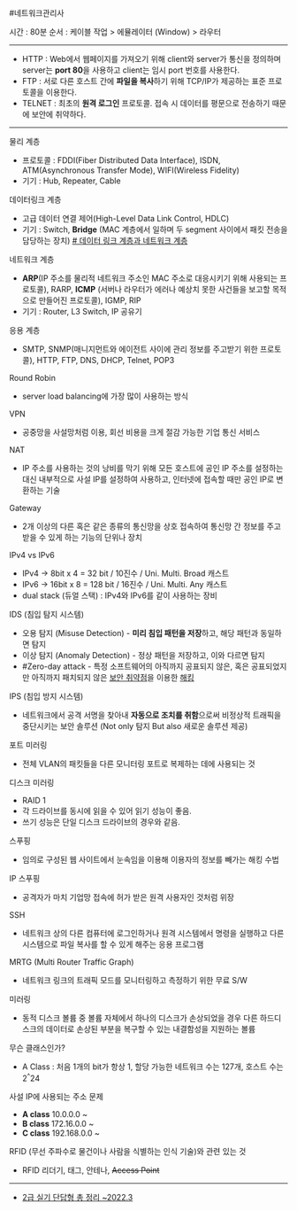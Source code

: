 #네트워크관리사 

시간 : 80분
순서 : 케이블 작업 > 에뮬레이터 (Window) > 라우터

---

- HTTP : Web에서 웹페이지를 가져오기 위해 client와 server가 통신을 정의하며 server는 **port 80**을 사용하고 client는 임시 port 번호를 사용한다.
- FTP : 서로 다른 호스트 간에 **파일을 복사**하기 위해 TCP/IP가 제공하는 표준 프로토콜을 이용한다.
- TELNET : 최초의 **원격 로그인** 프로토콜. 접속 시 데이터를 평문으로 전송하기 때문에 보안에 취약하다.
---

물리 계층 
- 프로토콜 : FDDI(Fiber Distributed Data Interface), ISDN, ATM(Asynchronous Transfer Mode), WIFI(Wireless Fidelity)
- 기기 : Hub, Repeater, Cable

데이터링크 계층 
- 고급 데이터 연결 제어(High-Level Data Link Control, HDLC)
- 기기 : Switch, **Bridge** (MAC 계층에서 일하며 두 segment 사이에서 패킷 전송을 담당하는 장치)
[# 데이터 링크 계층과 네트워크 계층](https://soniacomp.medium.com/%EA%B0%9C%EB%B0%9C%EC%9E%90%EB%9D%BC%EB%A9%B4-%EC%95%8C%EC%95%84%EC%95%BC%ED%95%A0-%EC%9D%B8%ED%84%B0%EB%84%B7-%ED%94%84%EB%A1%9C%ED%86%A0%EC%BD%9C-%EB%8D%B0%EC%9D%B4%ED%84%B0-%EB%A7%81%ED%81%AC-%EA%B3%84%EC%B8%B5%EA%B3%BC-%EB%84%A4%ED%8A%B8%EC%9B%8C%ED%81%AC-%EA%B3%84%EC%B8%B5-4d768af5471)

네트워크 계층 
- **ARP**(IP 주소를 물리적 네트워크 주소인 MAC 주소로 대응시키기 위해 사용되는 프로토콜), RARP, **ICMP** (서버나 라우터가 에러나 예상치 못한 사건들을 보고할 목적으로 만들어진 프로토콜), IGMP, RIP
- 기기 : Router, L3 Switch, IP 공유기

응용 계층
- SMTP, SNMP(매니지먼트와 에이전트 사이에 관리 정보를 주고받기 위한 프로토콜), HTTP, FTP, DNS, DHCP, Telnet, POP3

Round Robin
- server load balancing에 가장 많이 사용하는 방식

VPN
- 공중망을 사설망처럼 이용, 회선 비용을 크게 절감 가능한 기업 통신 서비스

NAT
- IP 주소를 사용하는 것의 낭비를 막기 위해 모든 호스트에 공인 IP 주소를 설정하는 대신 내부적으로 사설 IP를 설정하여 사용하고, 인터넷에 접속할 때만 공인 IP로 변환하는 기술

Gateway
- 2개 이상의 다른 혹은 같은 종류의 통신망을 상호 접속하여 통신망 간 정보를 주고 받을 수 있게 하는 기능의 단위나 장치

IPv4 vs IPv6
- IPv4 &rarr; 8bit x 4 = 32 bit / 10진수 / Uni. Multi. Broad 캐스트 
- IPv6 &rarr; 16bit x 8 = 128 bit / 16진수 / Uni. Multi. Any 캐스트
- dual stack (듀얼 스택) : IPv4와 IPv6를 같이 사용하는 장비 

IDS (침입 탐지 시스템)
- 오용 탐지 (Misuse Detection) - **미리 침입 패턴을 저장**하고, 해당 패턴과 동일하면 탐지
- 이상 탐지 (Anomaly Detection) - 정상 패턴을 저장하고, 이와 다르면 탐지
- #Zero-day attack - 특정 소프트웨어의 아직까지 공표되지 않은, 혹은 공표되었지만 아직까지 패치되지 않은 [보안 취약점](https://namu.wiki/w/%EB%B3%B4%EC%95%88%20%EC%B7%A8%EC%95%BD%EC%A0%90 "보안 취약점")을 이용한 [해킹](https://namu.wiki/w/%ED%95%B4%ED%82%B9 "해킹")

IPS (침입 방지 시스템) 
- 네트워크에서 공격 서명을 찾아내 **자동으로 조치를 취함**으로써 비정상적 트래픽을 중단시키는 보안 솔루션 (Not only 탐지 But also 새로운 솔루션 제공)

포트 미러링
- 전체 VLAN의 패킷들을 다른 모니터링 포트로 복제하는 데에 사용되는 것

디스크 미러링
- RAID 1
- 각 드라이브를 동시에 읽을 수 있어 읽기 성능이 좋음.
- 쓰기 성능은 단일 디스크 드라이브의 경우와 같음.

스푸핑
- 임의로 구성된 웹 사이트에서 눈속임을 이용해 이용자의 정보를 빼가는 해킹 수법

IP 스푸핑
- 공격자가 마치 기업망 접속에 허가 받은 원격 사용자인 것처럼 위장

SSH
- 네트워크 상의 다른 컴퓨터에 로그인하거나 원격 시스템에서 명령을 실행하고 다른 시스템으로 파일 복사를 할 수 있게 해주는 응용 프로그램

MRTG (Multi Router Traffic Graph)
- 네트워크 링크의 트래픽 모드를 모니터링하고 측정하기 위한 무료 S/W

미러링
- 동적 디스크 볼륨 중 볼륨 자체에서 하나의 디스크가 손상되었을 경우 다른 하드디스크의 데이터로 손상된 부분을 복구할 수 있는 내결함성을 지원하는 볼륨

무슨 클래스인가?
- A Class : 처음 1개의 bit가 항상 1, 할당 가능한 네트워크 수는 127개, 호스트 수는 2<sup>^</sup>24

사설 IP에 사용되는 주소 문제
- **A class** 10.0.0.0 ~
- **B class** 172.16.0.0 ~
- **C class** 192.168.0.0 ~

RFID (무선 주파수로 물건이나 사람을 식별하는 인식 기술)와 관련 있는 것
- RFID 리더기, 태그, 안테나, ~~Access Point~~




---
- [2급 실기 단답형 총 정리 ~2022.3](https://worlf.tistory.com/40)

